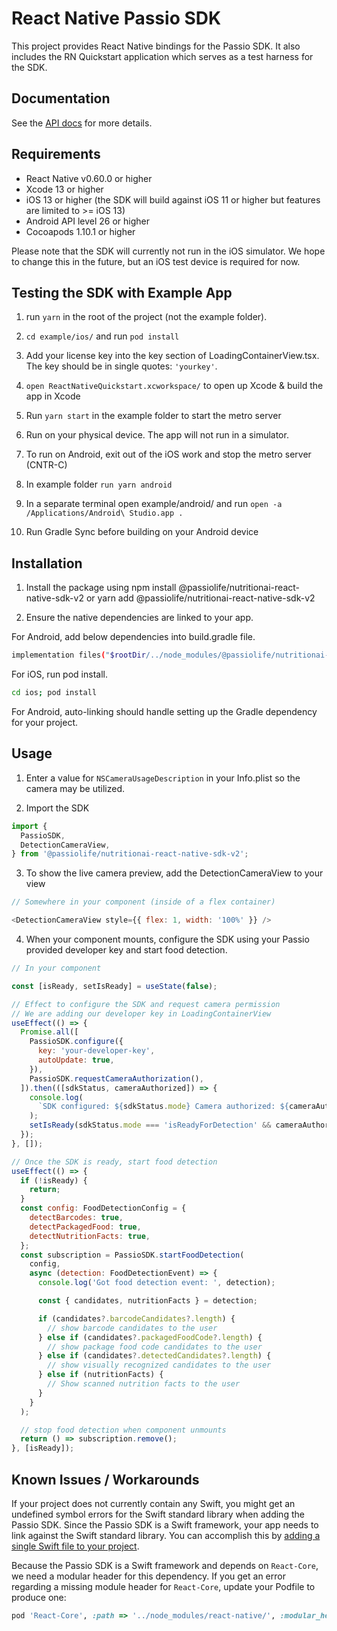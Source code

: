 # React Native Passio SDK

This project provides React Native bindings for the Passio SDK. It also includes the RN Quickstart application which serves as a test harness for the SDK.

## Documentation

See the [API docs](https://passio.gitbook.io/nutrition-ai/guides/react-native-sdk-docs/getting-started-v2/installation) for more details.


## Requirements

- React Native v0.60.0 or higher
- Xcode 13 or higher
- iOS 13 or higher (the SDK will build against iOS 11 or higher but features are limited to >= iOS 13)
- Android API level 26 or higher
- Cocoapods 1.10.1 or higher

Please note that the SDK will currently not run in the iOS simulator. We hope to change this in the future, but an iOS test device is required for now.


## Testing the SDK with Example App

1. run `yarn` in the root of the project (not the example folder).
2. `cd example/ios/` and run `pod install`
3. Add your license key into the key section of LoadingContainerView.tsx. The key should be in single quotes: `'yourkey'`.
4. `open ReactNativeQuickstart.xcworkspace/` to open up Xcode & build the app in Xcode
5. Run `yarn start` in the example folder to start the metro server
6. Run on your physical device. The app will not run in a simulator.

7. To run on Android, exit out of the iOS work and stop the metro server (CNTR-C)
8. In example folder `run yarn android`
9. In a separate terminal open example/android/ and run `open -a /Applications/Android\ Studio.app .`
10. Run Gradle Sync before building on your Android device

## Installation

1. Install the package using npm install @passiolife/nutritionai-react-native-sdk-v2 or yarn add @passiolife/nutritionai-react-native-sdk-v2

3. Ensure the native dependencies are linked to your app.

For Android, add below dependencies into build.gradle file.

```bash
implementation files("$rootDir/../node_modules/@passiolife/nutritionai-react-native-sdk-v2/android/libs/passiolib-release.aar")
```

For iOS, run pod install.

```bash
cd ios; pod install
```

For Android, auto-linking should handle setting up the Gradle dependency for your project.

## Usage

1. Enter a value for `NSCameraUsageDescription` in your Info.plist so the camera may be utilized.

2. Import the SDK

```js
import {
  PassioSDK,
  DetectionCameraView,
} from '@passiolife/nutritionai-react-native-sdk-v2';
```

3. To show the live camera preview, add the DetectionCameraView to your view

```js
// Somewhere in your component (inside of a flex container)

<DetectionCameraView style={{ flex: 1, width: '100%' }} />
```

4. When your component mounts, configure the SDK using your Passio provided developer key and start food detection.

```js
// In your component

const [isReady, setIsReady] = useState(false);

// Effect to configure the SDK and request camera permission
// We are adding our developer key in LoadingContainerView
useEffect(() => {
  Promise.all([
    PassioSDK.configure({
      key: 'your-developer-key',
      autoUpdate: true,
    }),
    PassioSDK.requestCameraAuthorization(),
  ]).then(([sdkStatus, cameraAuthorized]) => {
    console.log(
      `SDK configured: ${sdkStatus.mode} Camera authorized: ${cameraAuthorized}`
    );
    setIsReady(sdkStatus.mode === 'isReadyForDetection' && cameraAuthorized);
  });
}, []);

// Once the SDK is ready, start food detection
useEffect(() => {
  if (!isReady) {
    return;
  }
  const config: FoodDetectionConfig = {
    detectBarcodes: true,
    detectPackagedFood: true,
    detectNutritionFacts: true,
  };
  const subscription = PassioSDK.startFoodDetection(
    config,
    async (detection: FoodDetectionEvent) => {
      console.log('Got food detection event: ', detection);

      const { candidates, nutritionFacts } = detection;

      if (candidates?.barcodeCandidates?.length) {
        // show barcode candidates to the user
      } else if (candidates?.packagedFoodCode?.length) {
        // show package food code candidates to the user
      } else if (candidates?.detectedCandidates?.length) {
        // show visually recognized candidates to the user
      } else if (nutritionFacts) {
        // Show scanned nutrition facts to the user
      }
    }
  );

  // stop food detection when component unmounts
  return () => subscription.remove();
}, [isReady]);
```

## Known Issues / Workarounds

If your project does not currently contain any Swift, you might get an undefined symbol errors for the Swift standard library when adding the Passio SDK. Since the Passio SDK is a Swift framework, your app needs to link against the Swift standard library. You can accomplish this by [adding a single Swift file to your project](https://stackoverflow.com/questions/57903395/about-100-error-in-xcode-undefined-symbols-for-architecture-x86-64-upgraded-re).

Because the Passio SDK is a Swift framework and depends on `React-Core`, we need a modular header for this dependency. If you get an error regarding a missing module header for `React-Core`, update your Podfile to produce one:

```ruby
pod 'React-Core', :path => '../node_modules/react-native/', :modular_headers => true
```
